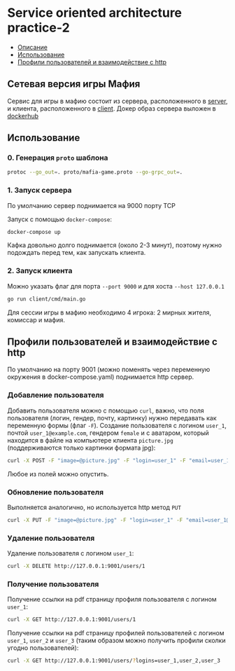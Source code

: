 # Service oriented architecture practice-2

- [Описание](#description)
- [Использование](#usage)
- [Профили пользователей и взаимодействие с http](#http)

<a name="description"></a> 
## Сетевая версия игры Мафия

Сервис для игры в мафию состоит из сервера, расположенного в [server](https://github.com/cherepasshka/mafia-game/tree/rest/game-server), и клиента, расположенного в [client](https://github.com/cherepasshka/mafia-game/tree/rest/client). Докер образ сервера выложен в [dockerhub](https://hub.docker.com/repository/docker/cherepashka/soa-practice-4)

<a name="usage"></a> 
## Использование

### 0. Генерация `proto` шаблона
```bash
protoc --go_out=. proto/mafia-game.proto --go-grpc_out=.
```

### 1. Запуск сервера
По умолчанию сервер поднимается на 9000 порту TCP

Запуск с помощью `docker-compose`:
```bash
docker-compose up
```
Кафка довольно долго поднимается (около 2-3 минут), поэтому нужно подождать перед тем, как запускать клиента.

### 2. Запуск клиента
Можно указать флаг для порта `--port 9000` и для хоста `--host 127.0.0.1`
```bash
go run client/cmd/main.go
```

Для сессии игры в мафию необходимо 4 игрока: 2 мирных жителя, комиссар и мафия.

<a name="http"></a> 
## Профили пользователей и взаимодействие с http
По умолчанию на порту 9001 (можно поменять через переменную окружения в docker-compose.yaml) поднимается http сервер.

### Добавление пользователя
Добавить пользователя можно с помощью `curl`, важно, что поля пользователя (логин, гендер, почту, картинку) нужно передавать как переменную формы (флаг `-F`).
Создание пользователя с логином `user_1`, почтой `user_1@example.com`, гендером `female` и с аватаром, который находится в файле на компьютере клиента `picture.jpg` (поддерживаются только картинки формата jpg):
```bash
curl -X POST -F "image=@picture.jpg" -F "login=user_1" -F "email=user_1@example.com" -F "gender=female" http://localhost:9001/users/1
```
Любое из полей можно опустить.
### Обновление пользователя
Выполняется аналогично, но используется http метод `PUT`
```bash
curl -X PUT -F "image=@picture.jpg" -F "login=user_1" -F "email=user_1@example.com" -F "gender=female" http://localhost:9001/users/1
```
### Удаление пользователя
Удаление пользователя с логином `user_1`:
```bash
curl -X DELETE http://127.0.0.1:9001/users/1
```
### Получение пользователя
Получение ссылки на pdf страницу профиля пользователя с логином `user_1`:
```bash
curl -X GET http://127.0.0.1:9001/users/1
```
Получение ссылки на pdf страницу профилей пользователей с логином `user_1`, `user_2` и `user_3` (таким образом можно получить профили сколки угодно пользователей):
```bash
curl -X GET http://127.0.0.1:9001/users/?logins=user_1,user_2,user_3
```
